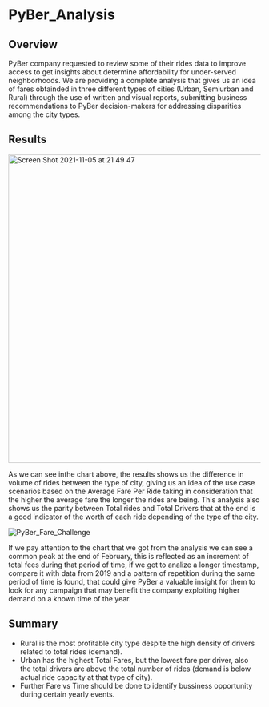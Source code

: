 # PyBer_Analysis

## Overview
PyBer company requested to review some of their rides data to improve access to get insights about determine affordability for under-served neighborhoods. We are providing a complete analysis that gives us an idea of fares obtainded in three different types of cities (Urban, Semiurban and Rural) through the use of written and visual reports, submitting business recommendations to PyBer decision-makers for addressing disparities among the city types.

## Results

<img width="617" alt="Screen Shot 2021-11-05 at 21 49 47" src="https://user-images.githubusercontent.com/86029450/140597290-268488fe-f698-40c5-a00c-e905ee6bf739.png">

As we can see inthe chart above, the results shows us the difference in volume of rides between the type of city, giving us an idea of the use case scenarios based on the Average Fare Per Ride taking in consideration that the higher the average fare the longer the rides are being. This analysis also shows us the parity between Total rides and Total Drivers that at the end is a good indicator of the worth of each ride depending of the type of the city.

![PyBer_Fare_Challenge](https://user-images.githubusercontent.com/86029450/140597294-4b9bf8aa-8391-4ed7-ab31-24a54d781552.png)

If we pay attention to the chart that we got from the analysis we can see a common peak at the end of February, this is reflected as an increment of total fees during that period of time, if we get to analize a longer timestamp, compare it with data from 2019 and a pattern of repetition during the same period of time is found, that could give PyBer a valuable insight for them to look for any campaign that may benefit the company exploiting higher demand on a known time of the year.

## Summary

- Rural is the most profitable city type despite the high density of drivers related to total rides (demand).
- Urban has the highest Total Fares, but the lowest fare per driver, also the total drivers are above the total number of rides (demand is below actual ride capacity at that type of city).
- Further Fare vs Time should be done to identify bussiness opportunity during certain yearly events.
